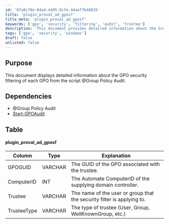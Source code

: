 ```yaml
---
id: '8fa8c78e-04a4-4495-8cfe-44aef7b48035'
title: 'plugin_proval_ad_gposf'
title_meta: 'plugin_proval_ad_gposf'
keywords: ['gpo', 'security', 'filtering', 'audit', 'trustee']
description: 'This document provides detailed information about the Group Policy Object (GPO) security filtering for each GPO utilized in the Group Policy Audit script. It outlines the necessary dependencies and presents a table that describes the structure and components involved in the security filtering process.'
tags: ['gpo', 'security', 'windows']
draft: false
unlisted: false
---
```


## Purpose

This document displays detailed information about the GPO security filtering of each GPO from the script @Group Policy Audit.

## Dependencies

- @Group Policy Audit
- [Start-GPOAudit](https://proval.itglue.com/DOC-5078775-7457846)

## Table

#### plugin_proval_ad_gposf

| Column      | Type     | Explanation                                                                 |
|-------------|----------|-----------------------------------------------------------------------------|
| GPOGUID     | VARCHAR  | The GUID of the GPO associated with the trustee.                           |
| ComputerID  | INT      | The Automate ComputerID of the supplying domain controller.                |
| Trustee     | VARCHAR  | The name of the user or group that the security filter is applying to.     |
| TrusteeType | VARCHAR  | The type of trustee (User, Group, WellKnownGroup, etc.)                   |




